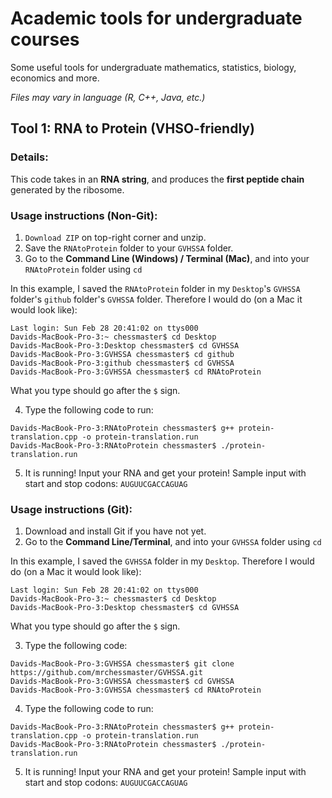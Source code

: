 # Academic tools for undergraduate courses

Some useful tools for undergraduate mathematics, statistics, biology, economics and more.

*Files may vary in language (R, C++, Java, etc.)*

## Tool 1: RNA to Protein (VHSO-friendly)

### Details:
This code takes in an **RNA string**, and produces the **first peptide chain** generated by the ribosome. 

### Usage instructions (Non-Git):
1. `Download ZIP` on top-right corner and unzip.
2. Save the `RNAtoProtein` folder to your `GVHSSA` folder.
3. Go to the **Command Line (Windows) / Terminal (Mac)**, and into your `RNAtoProtein` folder using `cd`

In this example, I saved the `RNAtoProtein` folder in my `Desktop`'s `GVHSSA` folder's `github` folder's `GVHSSA` folder.
Therefore I would do (on a Mac it would look like):
```
Last login: Sun Feb 28 20:41:02 on ttys000
Davids-MacBook-Pro-3:~ chessmaster$ cd Desktop
Davids-MacBook-Pro-3:Desktop chessmaster$ cd GVHSSA
Davids-MacBook-Pro-3:GVHSSA chessmaster$ cd github
Davids-MacBook-Pro-3:github chessmaster$ cd GVHSSA
Davids-MacBook-Pro-3:GVHSSA chessmaster$ cd RNAtoProtein
```
What you type should go after the `$` sign.

4. Type the following code to run:
```
Davids-MacBook-Pro-3:RNAtoProtein chessmaster$ g++ protein-translation.cpp -o protein-translation.run
Davids-MacBook-Pro-3:RNAtoProtein chessmaster$ ./protein-translation.run
```

5. It is running! Input your RNA and get your protein! Sample input with start and stop codons:
  `AUGUUCGACCAGUAG`



### Usage instructions (Git):
1. Download and install Git if you have not yet.
2. Go to the **Command Line/Terminal**, and into your `GVHSSA` folder using `cd`

In this example, I saved the `GVHSSA` folder in my `Desktop`.
Therefore I would do (on a Mac it would look like):
```
Last login: Sun Feb 28 20:41:02 on ttys000
Davids-MacBook-Pro-3:~ chessmaster$ cd Desktop
Davids-MacBook-Pro-3:Desktop chessmaster$ cd GVHSSA
```
What you type should go after the `$` sign.

3. Type the following code:
```
Davids-MacBook-Pro-3:GVHSSA chessmaster$ git clone https://github.com/mrchessmaster/GVHSSA.git
Davids-MacBook-Pro-3:GVHSSA chessmaster$ cd GVHSSA
Davids-MacBook-Pro-3:GVHSSA chessmaster$ cd RNAtoProtein
```

4. Type the following code to run:
```
Davids-MacBook-Pro-3:RNAtoProtein chessmaster$ g++ protein-translation.cpp -o protein-translation.run
Davids-MacBook-Pro-3:RNAtoProtein chessmaster$ ./protein-translation.run
```

5. It is running! Input your RNA and get your protein! Sample input with start and stop codons:
  `AUGUUCGACCAGUAG`

